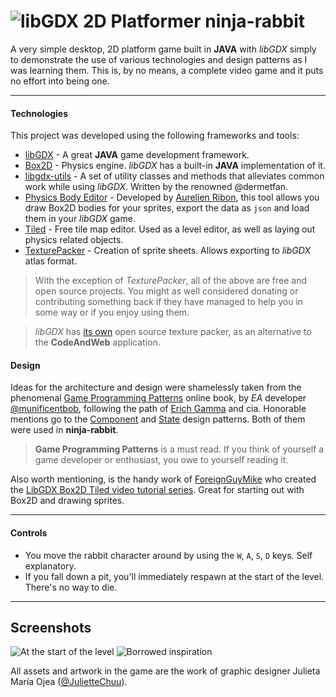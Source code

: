 ![libGDX 2D Platformer](https://db.tt/ogB3znYV "rabbit")  ninja-rabbit
==========

A very simple desktop, 2D platform game built in **JAVA** with _libGDX_ simply to demonstrate the use of various technologies and design patterns as I was learning them. This is, by no means, a complete video game and it puts no effort into being one. 

----------


#### Technologies
This project was developed using the following frameworks and tools:

 - [libGDX](http://libgdx.badlogicgames.com/) - A great **JAVA** game development framework.
 - [Box2D](http://box2d.org/) - Physics engine. _libGDX_ has a built-in **JAVA** implementation of it.
 - [libgdx-utils](https://bitbucket.org/dermetfan/libgdx-utils/wiki/Home) - A set of utility classes and methods that alleviates common work while using _libGDX_. Written by the renowned @dermetfan.
 - [Physics Body Editor](http://www.aurelienribon.com/blog/projects/physics-body-editor/) - Developed by [Aurelien Ribon](http://www.aurelienribon.com/blog/), this tool allows you draw Box2D bodies for your sprites, export the data as `json` and load them in your _libGDX_ game.
 - [Tiled](http://www.mapeditor.org) - Free tile map editor. Used as a level editor, as well as laying out physics related objects.
 - [TexturePacker](https://www.codeandweb.com/texturepacker) - Creation of sprite sheets. Allows exporting to _libGDX_ atlas format.

> With the exception of _TexturePacker_, all of the above are free and open source projects. You might as well considered donating or contributing something back if they have managed to help you in some way or if you enjoy using them. 

> _libGDX_ has [its own](https://github.com/libgdx/libgdx/wiki/Texture-packer) open source texture packer, as an alternative to the **CodeAndWeb** application. 

#### Design
Ideas for the architecture and design were shamelessly taken from the phenomenal [Game Programming Patterns](http://gameprogrammingpatterns.com) online book, by _EA_ developer [@munificentbob](https://twitter.com/intent/user?screen_name=munificentbob), following the path of [Erich Gamma](http://https://en.wikipedia.org/wiki/Erich_Gamma) and cia. Honorable mentions go to the [Component](http://gameprogrammingpatterns.com/component.html) and [State](http://gameprogrammingpatterns.com/state.html) design patterns. Both of them were used in **ninja-rabbit**.

> **Game Programming Patterns** is a must read. If you think of yourself a game developer or enthusiast, you owe to yourself reading it.

Also worth mentioning, is the handy work of [ForeignGuyMike](http://neetlife2.blogspot.com.ar/) who created the [LibGDX Box2D Tiled video tutorial series](http://youtu.be/85A1w1iD2oA?list=PL-2t7SM0vDfdYJ5Pq9vxeivblbZuFvGJK). Great for starting out with Box2D and drawing sprites.

----------

#### Controls


* You move the rabbit character around by using the `W`, `A`, `S`, `D` keys. Self explanatory.
* If you fall down a pit, you'll immediately respawn at the start of the level. There's no way to die. 

------

Screenshots
-----------
![At the start of the level](https://db.tt/Vmbu097w "Screenshot")
![Borrowed inspiration](https://db.tt/X8zrWwCw "Screenshot 2")

All assets and artwork in the game are the work of graphic designer Julieta María Ojea ([@JulietteChuu](https://twitter.com/JulietteChuu)).
